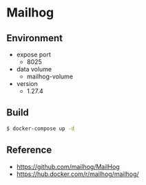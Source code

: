 # Mailhog

## Environment

- expose port
  - 8025
- data volume
  - mailhog-volume
- version
  - 1.27.4

## Build

```bash
$ docker-compose up -d
```

## Reference

- https://github.com/mailhog/MailHog
- https://hub.docker.com/r/mailhog/mailhog/

